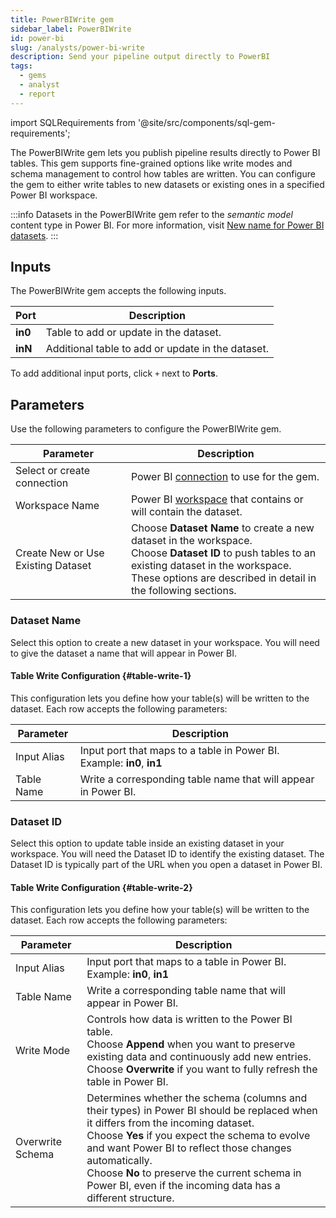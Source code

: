 ```yaml
---
title: PowerBIWrite gem
sidebar_label: PowerBIWrite
id: power-bi
slug: /analysts/power-bi-write
description: Send your pipeline output directly to PowerBI
tags:
  - gems
  - analyst
  - report
---
```


import SQLRequirements from '@site/src/components/sql-gem-requirements';

<SQLRequirements
  execution_engine="Prophecy Automate"
  sql_package_name=""
  sql_package_version=""
/>

The PowerBIWrite gem lets you publish pipeline results directly to Power BI tables. This gem supports fine-grained options like write modes and schema management to control how tables are written. You can configure the gem to either write tables to new datasets or existing ones in a specified Power BI workspace.

:::info
Datasets in the PowerBIWrite gem refer to the _semantic model_ content type in Power BI. For more information, visit [New name for Power BI datasets](https://learn.microsoft.com/en-us/power-bi/connect-data/service-datasets-rename).
:::

## Inputs

The PowerBIWrite gem accepts the following inputs.

| Port    | Description                                       |
| ------- | ------------------------------------------------- |
| **in0** | Table to add or update in the dataset.            |
| **inN** | Additional table to add or update in the dataset. |

To add additional input ports, click `+` next to **Ports**.

## Parameters

Use the following parameters to configure the PowerBIWrite gem.

| Parameter                          | Description                                                                                                                                                                                                                |
| ---------------------------------- | -------------------------------------------------------------------------------------------------------------------------------------------------------------------------------------------------------------------------- |
| Select or create connection        | Power BI [connection](/core/prophecy-fabrics/connections/power-bi) to use for the gem.                                                                                                                                     |
| Workspace Name                     | Power BI [workspace](https://learn.microsoft.com/en-us/power-bi/collaborate-share/service-new-workspaces) that contains or will contain the dataset.                                                                       |
| Create New or Use Existing Dataset | Choose **Dataset Name** to create a new dataset in the workspace. <br/>Choose **Dataset ID** to push tables to an existing dataset in the workspace. <br/>These options are described in detail in the following sections. |

### Dataset Name

Select this option to create a new dataset in your workspace. You will need to give the dataset a name that will appear in Power BI.

#### Table Write Configuration {#table-write-1}

This configuration lets you define how your table(s) will be written to the dataset. Each row accepts the following parameters:

| Parameter   | Description                                                            |
| ----------- | ---------------------------------------------------------------------- |
| Input Alias | Input port that maps to a table in Power BI. Example: **in0**, **in1** |
| Table Name  | Write a corresponding table name that will appear in Power BI.         |

### Dataset ID

Select this option to update table inside an existing dataset in your workspace. You will need the Dataset ID to identify the existing dataset. The Dataset ID is typically part of the URL when you open a dataset in Power BI.

#### Table Write Configuration {#table-write-2}

This configuration lets you define how your table(s) will be written to the dataset. Each row accepts the following parameters:

| Parameter        | Description                                                                                                                                                                                                                                                                                                                                                            |
| ---------------- | ---------------------------------------------------------------------------------------------------------------------------------------------------------------------------------------------------------------------------------------------------------------------------------------------------------------------------------------------------------------------- |
| Input Alias      | Input port that maps to a table in Power BI. Example: **in0**, **in1**                                                                                                                                                                                                                                                                                                 |
| Table Name       | Write a corresponding table name that will appear in Power BI.                                                                                                                                                                                                                                                                                                         |
| Write Mode       | Controls how data is written to the Power BI table.<br/>Choose **Append** when you want to preserve existing data and continuously add new entries. <br/>Choose **Overwrite** if you want to fully refresh the table in Power BI.                                                                                                                                      |
| Overwrite Schema | Determines whether the schema (columns and their types) in Power BI should be replaced when it differs from the incoming dataset. <br/>Choose **Yes** if you expect the schema to evolve and want Power BI to reflect those changes automatically. <br/>Choose **No** to preserve the current schema in Power BI, even if the incoming data has a different structure. |
